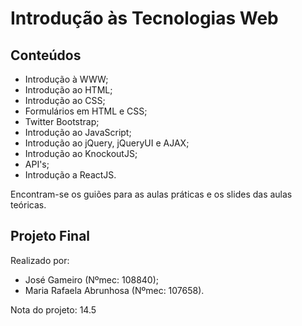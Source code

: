 # Introdução às Tecnologias Web
## Conteúdos
- Introdução à WWW;
- Introdução ao HTML;
- Introdução ao CSS;
- Formulários em HTML e CSS;
- Twitter Bootstrap;
- Introdução ao JavaScript;
- Introdução ao jQuery, jQueryUI e AJAX;
- Introdução ao KnockoutJS;
- API's;
- Introdução a ReactJS.<br />

Encontram-se os guiões para as aulas práticas e os slides das aulas teóricas.
## Projeto Final
Realizado por:
- José Gameiro (Nºmec: 108840);
- Maria Rafaela Abrunhosa (Nºmec: 107658). <br />

Nota do projeto: 14.5

